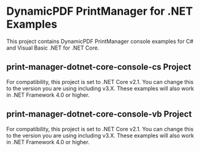 # DynamicPDF PrintManager for .NET Examples
This project contains DynamicPDF PrintManager console examples for C# and Visual Basic .NET for .NET Core.

## print-manager-dotnet-core-console-cs Project
For compatibility, this project is set to .NET Core v2.1. You can change this to the version you are using including v3.X.
These examples will also work in .NET Framework 4.0 or higher.

## print-manager-dotnet-core-console-vb Project
For compatibility, this project is set to .NET Core v2.1. You can change this to the version you are using including v3.X.
These examples will also work in .NET Framework 4.0 or higher.
